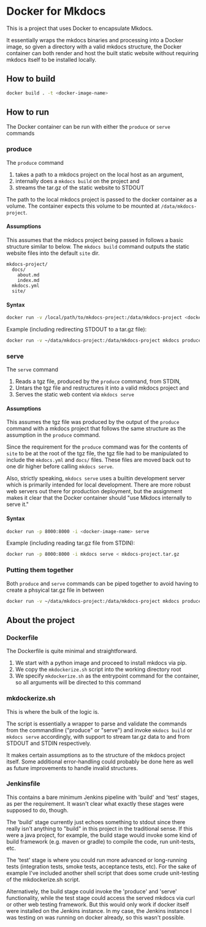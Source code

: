 # Docker for Mkdocs

This is a project that uses Docker to encapsulate Mkdocs. 

It essentially wraps the mkdocs binaries and processing into a Docker image, so given a directory with a valid mkdocs 
structure, the Docker container can both render and host the built static website without requiring mkdocs itself 
to be installed locally.

## How to build

```bash
docker build . -t <docker-image-name>
```

## How to run
The Docker container can be run with either the `produce` or `serve` commands

### produce
The `produce` command
  1. takes a path to a mkdocs project on the local host as an argument, 
  2. internally does a `mkdocs build` on the project and
  3. streams the tar.gz of the static website to STDOUT

The path to the local mkdocs project is passed to the docker container as a volume. The container expects this volume
to be mounted at `/data/mkdocs-project`.

#### Assumptions
This assumes that the mkdocs project being passed in follows a basic structure similar to below. The `mkdocs build` 
command outputs the static website files into the default `site` dir.
```
mkdocs-project/
  docs/
    about.md
    index.md
  mkdocs.yml
  site/
```

#### Syntax
```bash
docker run -v /local/path/to/mkdocs-project:/data/mkdocs-project <docker-image-name> produce
```
Example (including redirecting STDOUT to a tar.gz file):
```bash
docker run -v ~/data/mkdocs-project:/data/mkdocs-project mkdocs produce > mkdocs-project.tar.gz
```

### serve
The `serve` command
  1. Reads a tgz file, produced by the `produce` command, from STDIN,
  2. Untars the tgz file and restructures it into a valid mkdocs project and
  3. Serves the static web content via `mkdocs serve`

#### Assumptions
This assumes the tgz file was produced by the output of the `produce` command with a mkdocs project that follows the 
same structure as the assumption in the `produce` command.

Since the requirement for the `produce` command was for the contents of `site` to be at the root of the tgz file, the
tgz file had to be manipulated to include the `mkdocs.yml` and `docs/` files. These files are moved back out to one dir
higher before calling `mkdocs serve`.

Also, strictly speaking, `mkdocs serve` uses a builtin development server which is primarily intended for local 
development. There are more robust web servers out there for production deployment, but the assignment makes it clear 
that the Docker container should "use Mkdocs internally to serve it." 

#### Syntax
```bash
docker run -p 8000:8000 -i <docker-image-name> serve
```
Example (including reading tar.gz file from STDIN):
```bash
docker run -p 8000:8000 -i mkdocs serve < mkdocs-project.tar.gz
```

### Putting them together
Both `produce` and `serve` commands can be piped together to avoid having to create a phsyical tar.gz file in between
```bash
docker run -v ~/data/mkdocs-project:/data/mkdocs-project mkdocs produce | docker run -p 8000:8000 -i mkdocs serve
```

## About the project
### Dockerfile
The Dockerfile is quite minimal and straightforward. 
  1. We start with a python image and proceed to install mkdocs via pip.
  2. We copy the `mkdockerize.sh` script into the working directory root
  3. We specify `mkdockerize.sh` as the entrypoint command for the container, so all arguments will be directed to this command
  
### mkdockerize.sh
This is where the bulk of the logic is. 

The script is essentially a wrapper to parse and validate the commands from the commandline ("produce" or "serve") 
and invoke `mkdocs build` or `mkdocs serve` accordingly, with support to stream tar.gz data to and from STDOUT and 
STDIN respectively. 

It makes certain assumptions as to the structure of the mkdocs project itself. Some additional error-handling could 
probably be done here as well as future improvements to handle invalid structures. 

### Jenkinsfile
This contains a bare minimum Jenkins pipeline with 'build' and 'test' stages, as per the requirement. It wasn't 
clear what exactly these stages were supposed to do, though. 

The 'build' stage currently just echoes something to stdout since there really isn't anything to "build" in this 
project in the traditional sense. If this were a java project, for example, the build stage would invoke some 
kind of build framework (e.g. maven or gradle) to compile the code, run unit-tests, etc. 

The 'test' stage is where you could run more advanced or long-running tests (integration tests, smoke tests, 
acceptance tests, etc). For the sake of example I've included another shell script that does some crude unit-testing
of the mkdockerize.sh script. 

Alternatively, the build stage could invoke the 'produce' and 'serve' functionality, while the test stage could access
the served mkdocs via curl or other web testing framework. But this would only work if docker itself were installed
on the Jenkins instance. In my case, the Jenkins instance I was testing on was running on docker already, so this 
wasn't possible.